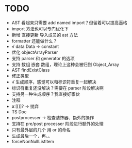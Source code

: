 # TODO

- AST 看起来只需要 add named import？但留着可以提高逼格
- import 方法也可以专门优化下
- 新增 直接更新 导入成员的 ast 方法
- formatter 还能做什么？
- √ data Data -> constant
- 优化 objectArrayParser
- 支持 parser 和 generator 的选项
- 支持 数组 嵌套 数组，理论上这种会被归到 Object_Array
- AST findExistClass
- 修正类型
- √ 生成顺序，感觉可以和标识符重复一起解决
- 标识符重复还没解决？需要在 parser 阶段解决啊
- 支持另一种生成顺序？我直接好家伙
- 注释
- a:[[]]? -> 抛弃
- TS Doc
- postprocesser -> 检查装饰器、额外的操作
- 支持在 pre/post processer 阶段进行额外的处理
- 只有最外层的几个 用 or 的命名
- 生成最后一个，再。。
- forceNonNullListItem
